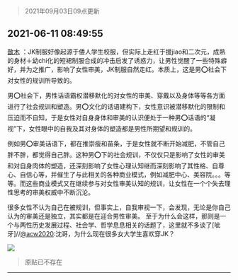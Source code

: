> 2021年09月03日09点更新
<link rel="stylesheet" href="https://cdn.jsdelivr.net/gh/taotie6/sampleJSON@main/css/photo_show.css">


 ## 2021-06-11 08:49:55 

 [㪚木](https://www.coolapk.com/feed/27643740?shareKey=ZjQyM2IzZTMxYmI1NjEzMTc4MGU~) ：JK制服好像起源于倭人学生校服，但实际上走红于援jiao和二次元，成熟的身材＋幼chi化的短裙制服合成的冲击启发了诱惑力，让男性觉醒了一些特殊癖好，并为之推广，影响了女性审美，JK制服自然走红。本质上，这是男⭕️社会下对女性的规训所导致的。

男⭕️社会下<!--break-->，男性话语霸权潜移默化的对女性的审美、穿戴以及身体等等各方面进行了社会规训和塑造。男⭕️文化的话语建构下，女性意识被潜移默化的限制和压迫而不自知，于是女性对自身身体和审美的认识便处于一种男⭕️话语的“凝视”下，女性眼中的自我及其对身体的塑造都是男性所期望和规训的。

例如男⭕️审美话语下，都在推崇瘦和苗条，于是女性就不断开始减肥，不管自己胖不胖，都觉得自己胖。这种男⭕️下的社会规训，不仅仅只是影响了女性的审美和对自身肉体的塑造，还深刻影响了女性心理认知继而深刻影响了其性格、自尊心、自信心等，并催生了与此相关的各种商业模式，例如减肥中心、美容院。。。等等。而这些商业模式又在继续参与对女性审美认知的规训，让女性在一个个失去理性思考的审美权威中不断沉沦。

很多女性不认为自己在被规训，但事实上，自我审视一下，会发现，无论是你自己认为的审美还是独立，其实都是在迎合男性审美。
至于为什么会这样，那则是一个与两性历史发展过程、社会学、哲学息息相关的话题了，这里就不多谈了[呲牙]//<a class="feed-link-uname" href="/u/acw2020">@acw2020</a>:沈哥，为什么现在很多女大学生喜欢穿JK？ 

<div class="album">
<img class="img-item" src="http://image.coolapk.com/feed/2020/1213/20/1081091_a295eca2_2885_0579@351x212.gif" />
</div>

> 原贴已不存在 

 ------- 

